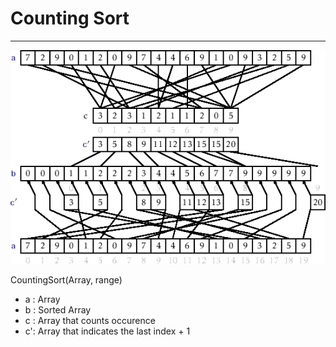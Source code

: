 # Counting Sort
<hr/>
<img src="./CountingSort.png">

CountingSort(Array, range)

<ul>
  <li>a : Array</li>
  <li>b : Sorted Array</li>
  <li>c : Array that counts occurence</li>
  <li>c': Array that indicates the last index + 1</li>     
</ul>
